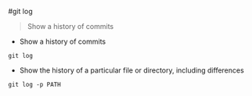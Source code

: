 #git log

>Show a history of commits

- Show a history of commits

`git log`

- Show the history of a particular file or directory, including differences

`git log -p PATH`

